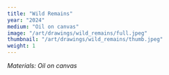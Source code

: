```yaml
---
title: "Wild Remains"
year: "2024"
medium: "Oil on canvas"
image: "/art/drawings/wild_remains/full.jpeg"
thumbnail: "/art/drawings/wild_remains/thumb.jpeg"
weight: 1
---
```

*Materials: Oil on canvas* 
